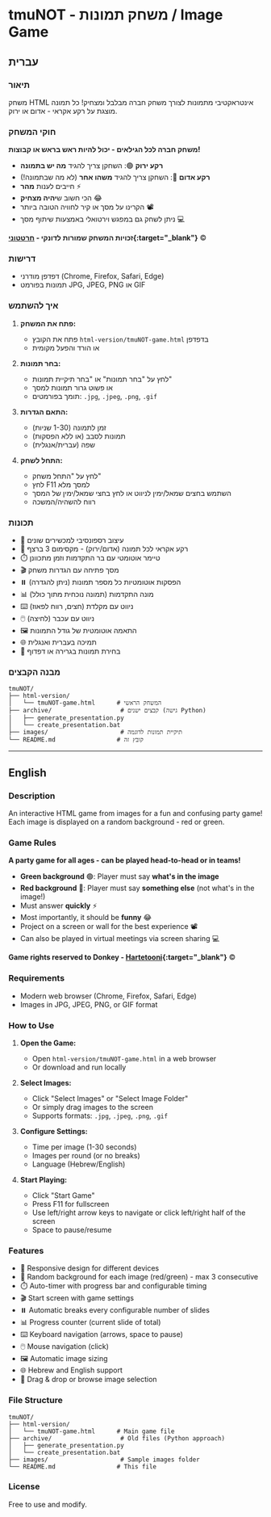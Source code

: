 # tmuNOT - משחק תמונות / Image Game

## עברית

### תיאור
משחק HTML אינטראקטיבי מתמונות לצורך משחק חברה מבלבל ומצחיק! כל תמונה מוצגת על רקע אקראי - אדום או ירוק.

### חוקי המשחק
**משחק חברה לכל הגילאים - יכול להיות ראש בראש או קבוצות!**

- **רקע ירוק** 🟢: השחקן צריך להגיד **מה יש בתמונה**
- **רקע אדום** 🔴: השחקן צריך להגיד **משהו אחר** (לא מה שבתמונה!)
- חייבים לענות **מהר** ⚡
- הכי חשוב ש**יהיה מצחיק** 😂
- הקרינו על מסך או קיר לחוויה הטובה ביותר 📽️
- ניתן לשחק גם במפגש וירטואלי באמצעות שיתוף מסך 💻

**זכויות המשחק שמורות לדונקי - [חרטטוני](https://youtu.be/0VcDc3aWCDE?feature=shared&t=763){:target="_blank"}** ©️

### דרישות
- דפדפן מודרני (Chrome, Firefox, Safari, Edge)
- תמונות בפורמט JPG, JPEG, PNG או GIF

### איך להשתמש

1. **פתח את המשחק:**
   - פתח את הקובץ `html-version/tmuNOT-game.html` בדפדפן
   - או הורד והפעל מקומית

2. **בחר תמונות:**
   - לחץ על "בחר תמונות" או "בחר תיקיית תמונות"
   - או פשוט גרור תמונות למסך
   - תומך בפורמטים: `.jpg`, `.jpeg`, `.png`, `.gif`

3. **התאם הגדרות:**
   - זמן לתמונה (1-30 שניות)
   - תמונות לסבב (או ללא הפסקות)
   - שפה (עברית/אנגלית)

4. **התחל לשחק:**
   - לחץ על "התחל משחק"
   - לחץ F11 למסך מלא
   - השתמש בחצים שמאל/ימין לניווט או לחץ בחצי שמאל/ימין של המסך
   - רווח להשהיה/המשכה

### תכונות
- 📱 עיצוב רספונסיבי למכשירים שונים
- 🎨 רקע אקראי לכל תמונה (אדום/ירוק) - מקסימום 3 ברצף
- ⏱️ טיימר אוטומטי עם בר התקדמות וזמן מתכוונן
- 🎬 מסך פתיחה עם הגדרות משחק
- ⏸️ הפסקות אוטומטיות כל מספר תמונות (ניתן להגדרה)
- 📊 מונה התקדמות (תמונה נוכחית מתוך כולל)
- ⌨️ ניווט עם מקלדת (חצים, רווח לפאוז)
- 🖱️ ניווט עם עכבר (לחיצה)
- 🖼️ התאמה אוטומטית של גודל התמונות
- 🌐 תמיכה בעברית ואנגלית
- 📂 בחירת תמונות בגרירה או דפדוף

### מבנה הקבצים
```
tmuNOT/
├── html-version/
│   └── tmuNOT-game.html      # המשחק הראשי
├── archive/                   # קבצים ישנים (גישה Python)
│   ├── generate_presentation.py
│   └── create_presentation.bat
├── images/                    # תיקיית תמונות לדוגמה
└── README.md                 # קובץ זה
```

---

## English

### Description
An interactive HTML game from images for a fun and confusing party game! Each image is displayed on a random background - red or green.

### Game Rules
**A party game for all ages - can be played head-to-head or in teams!**

- **Green background** 🟢: Player must say **what's in the image**
- **Red background** 🔴: Player must say **something else** (not what's in the image!)
- Must answer **quickly** ⚡
- Most importantly, it should be **funny** 😂
- Project on a screen or wall for the best experience 📽️
- Can also be played in virtual meetings via screen sharing 💻

**Game rights reserved to Donkey - [Hartetooni](https://youtu.be/0VcDc3aWCDE?feature=shared&t=763){:target="_blank"}** ©️

### Requirements
- Modern web browser (Chrome, Firefox, Safari, Edge)
- Images in JPG, JPEG, PNG, or GIF format

### How to Use

1. **Open the Game:**
   - Open `html-version/tmuNOT-game.html` in a web browser
   - Or download and run locally

2. **Select Images:**
   - Click "Select Images" or "Select Image Folder"
   - Or simply drag images to the screen
   - Supports formats: `.jpg`, `.jpeg`, `.png`, `.gif`

3. **Configure Settings:**
   - Time per image (1-30 seconds)
   - Images per round (or no breaks)
   - Language (Hebrew/English)

4. **Start Playing:**
   - Click "Start Game"
   - Press F11 for fullscreen
   - Use left/right arrow keys to navigate or click left/right half of the screen
   - Space to pause/resume

### Features
- 📱 Responsive design for different devices
- 🎨 Random background for each image (red/green) - max 3 consecutive
- ⏱️ Auto-timer with progress bar and configurable timing
- 🎬 Start screen with game settings
- ⏸️ Automatic breaks every configurable number of slides
- 📊 Progress counter (current slide of total)
- ⌨️ Keyboard navigation (arrows, space to pause)
- 🖱️ Mouse navigation (click)
- 🖼️ Automatic image sizing
- 🌐 Hebrew and English support
- 📂 Drag & drop or browse image selection

### File Structure
```
tmuNOT/
├── html-version/
│   └── tmuNOT-game.html      # Main game file
├── archive/                   # Old files (Python approach)
│   ├── generate_presentation.py
│   └── create_presentation.bat
├── images/                    # Sample images folder
└── README.md                 # This file
```

### License
Free to use and modify. 